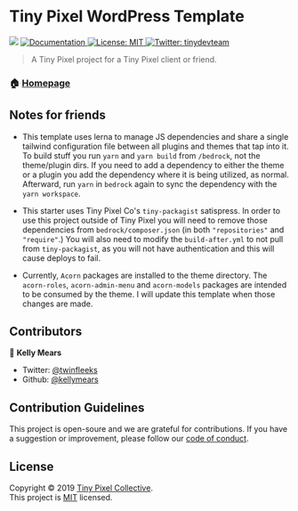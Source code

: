 # Tiny Pixel WordPress Template

<p>
  <img src="https://img.shields.io/badge/version-0.0.1-blue.svg?cacheSeconds=2592000" />
  <a href="https://github.com/pixelcollective/a-project-url">
    <img alt="Documentation" src="https://img.shields.io/badge/documentation-yes-brightgreen.svg" target="_blank" />
  </a>
  <a href="https://opensource.org/licenses/MIT">
    <img alt="License: MIT" src="https://img.shields.io/badge/License-MIT-yellow.svg" target="_blank" />
  </a>
  <a href="https://twitter.com/tinydevteam">
    <img alt="Twitter: tinydevteam" src="https://img.shields.io/twitter/follow/tinydevteam.svg?style=social" target="_blank" />
  </a>
</p>

> A Tiny Pixel project for a Tiny Pixel client or friend.

### 🏠 [Homepage](https://tinypixel.dev)

## Notes for friends

- This template uses lerna to manage JS dependencies and share a single tailwind configuration file between all plugins and themes that tap into it. To build stuff you run `yarn` and `yarn build` from `/bedrock`, not the theme/plugin dirs. If you need to add a dependency to either the theme or a plugin you add the dependency where it is being utilized, as normal. Afterward, run `yarn` in `bedrock` again to sync the dependency with the `yarn workspace`.

- This starter uses Tiny Pixel Co's `tiny-packagist` satispress. In order to use this project outside of Tiny Pixel you will need to remove those dependencies from `bedrock/composer.json` (in both `"repositories"` and `"require"`.) You will also need to modify the `build-after.yml` to not pull from `tiny-packagist`, as you will not have authentication and this will cause deploys to fail.

- Currently, `Acorn` packages are installed to the theme directory. The `acorn-roles`, `acorn-admin-menu` and `acorn-models` packages are intended to be consumed by the theme. I will update this template when those changes are made.

## Contributors

👤 **Kelly Mears**

* Twitter: [@twinfleeks](https://twitter.com/twinfleeks)
* Github: [@kellymears](https://github.com/kellymears)

## Contribution Guidelines

This project is open-soure and we are grateful for contributions. If you have a suggestion or improvement, please follow our [code of conduct]({github_url}/tree/master/CODE-OF-CONDUCT.md).

## License

Copyright © 2019 [Tiny Pixel Collective](https://github.com/pixelcollective).<br />
This project is [MIT](https://opensource.org/licenses/MIT) licensed.

